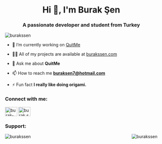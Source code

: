 <h1 align="center">Hi 👋, I'm Burak Şen</h1>
<h3 align="center">A passionate developer and student from Turkey</h3>

<p align="left"> <img src="https://komarev.com/ghpvc/?username=burakssen&label=Profile%20views&color=0e75b6&style=flat" alt="burakssen" /> </p>

- 🔭 I’m currently working on [QuitMe](https://github.com/burakssen/QuitMe)

- 👨‍💻 All of my projects are available at [burakssen.com](https://www.burakssen.com)

- 💬 Ask me about **QuitMe**

- 📫 How to reach me **buraksen7@hotmail.com**

- ⚡ Fun fact **I really like doing origami.**

<h3 align="left">Connect with me:</h3>
<p align="left">
<a href="https://linkedin.com/in/burak-ssen" target="blank"><img align="center" src="https://raw.githubusercontent.com/rahuldkjain/github-profile-readme-generator/master/src/images/icons/Social/linked-in-alt.svg" alt="burak-ssen" height="30" width="40" /></a>
<a href="https://instagram.com/burak.ssen" target="blank"><img align="center" src="https://raw.githubusercontent.com/rahuldkjain/github-profile-readme-generator/master/src/images/icons/Social/instagram.svg" alt="burak.ssen" height="30" width="40" /></a>
</p>

<h3 align="left">Support:</h3>

<p><img align="left" src="https://github-readme-stats.vercel.app/api/top-langs?username=burakssen&show_icons=true&locale=en&layout=compact" alt="burakssen" /></p>

<p>&nbsp;<img align="right" src="https://github-readme-stats.vercel.app/api?username=burakssen&show_icons=true&locale=en" alt="burakssen" /></p>
